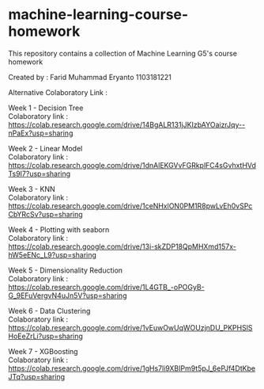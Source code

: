 # machine-learning-course-homework


This repository contains a collection of Machine Learning G5's course homework

Created by :
Farid Muhammad Eryanto
1103181221

Alternative Colaboratory Link :

Week 1 - Decision Tree <br>
Colaboratory link : <br>
https://colab.research.google.com/drive/14BgALR131jJKIzbAYOaizrJqy--nPaEx?usp=sharing

Week 2 - Linear Model <br>
Colaboratory link : <br>
https://colab.research.google.com/drive/1dnAlEKGVvFGRkplFC4sGvhxtHVdTs9I7?usp=sharing

Week 3 - KNN <br>
Colaboratory link : <br>
https://colab.research.google.com/drive/1ceNHxlON0PM1R8pwLvEh0vSPcCbYRcSv?usp=sharing

Week 4 - Plotting with seaborn <br>
Colaboratory link : <br>
https://colab.research.google.com/drive/13i-skZDP18QpMHXmd157x-hW5eENc_L9?usp=sharing

Week 5 - Dimensionality Reduction <br>
Colaboratory link : <br>
https://colab.research.google.com/drive/1L4GTB_-oPOGyB-G_9EFuVergvN4uJn5V?usp=sharing

Week 6 - Data Clustering <br>
Colaboratory link : <br>
https://colab.research.google.com/drive/1vEuwOwUqWOUzjnDU_PKPHSlSHoEeZrLi?usp=sharing

Week 7 - XGBoosting <br>
Colaboratory link : <br>
https://colab.research.google.com/drive/1gHs7li9XBIPm9t5pJ_6ePJf4DtKbeJTq?usp=sharing
